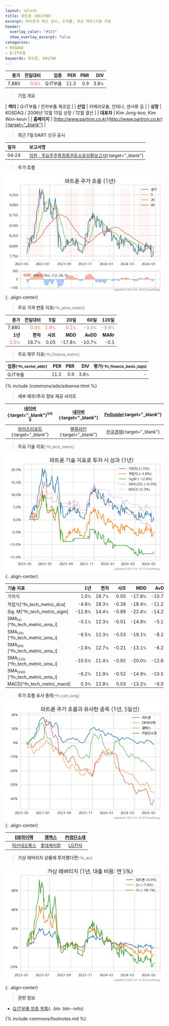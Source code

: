 ```yaml
---
layout: splash
title: 파트론 (091700)
excerpt: 파트론의 최근 공시, 수익률, 주요 재무/기술 지표
header:
  overlay_color: "#333"
  show_overlay_excerpt: false
categories:
- KOSDAQ
- Q:IT부품
keywords: 파트론, 091700
---
```


| **종가** | **전일대비** | **업종** | **PER** | **PBR** | **DIV** |
| -------: | -----------: | -------: | ------: | ------: | ------: |
| 7,880 | <span style="color: tomato">0.4<small>%</small></span> | Q:IT부품 | 11.3 | 0.9 | 3.8<small>%</small> |

<!-- more -->


> **기업 개요**<a id="company"></a>

| <span style="white-space:nowrap;">**섹터**</span> | Q:IT부품 / 전자부품 제조업 |
| <span style="white-space:nowrap;">**산업**</span> | 카메라모듈, 안테나, 센서류 등 |
| <span style="white-space:nowrap;">**상장**</span> | KOSDAQ / 2006년 12월 13일 상장 / 12월 결산 |
| <span style="white-space:nowrap;">**대표자**</span> | Kim Jong-koo, Kim Won-keun |
| <span style="white-space:nowrap;">**홈페이지**</span> | [http://www.partron.co.kr](http://www.partron.co.kr){:target="_blank"} |


> **최근 7일 DART 신규 공시**<a id="dart"></a>

| **일자** |      | **보고서명** |
| :------- | :--- | :----------- |
| 04&#x2011;24 | | [임원ㆍ주요주주특정증권등소유상황보고서](https://dart.fss.or.kr/dsaf001/main.do?rcpNo=20240424000436){:target="_blank"} |


> **주가 흐름**<a id="price"></a>

![091700](/stock/images/091700.png){: .align-center}


> **주요 가격 변동 지표**<small>[^fn_price_metric]</small>

| **종가** | **전일대비** | **5일** | **20일** | **60일** | **120일** |
| -------: | -----------: | ------: | -------: | -------: | --------: |
| 7,880 | <span style="color: tomato">0.4<small>%</small></span> | <span style="color: tomato">1.9<small>%</small></span> | <span style="color: tomato">0.1<small>%</small></span> | <span style="color: cornflowerblue">-3.4<small>%</small></span> | <span style="color: cornflowerblue">-9.9<small>%</small></span> |
| **1년** | **편차** | **샤프** | **MDD** | **AvDD** | **MARr** |
| <span style="color: tomato">1.0<small>%</small></span> | 18.7<small>%</small> | 0.05 | -17.8<small>%</small> | -10.7<small>%</small> | -0.1 |


> **주요 재무 지표**<small>[^fn_finance_metric]</small>

| **업종**<small>[^fn_sector_abbr]</small> | **PER** | **PBR** | **DIV** | **평가**<small>[^fn_finance_basic_tags]</small> |
| :--------------------------------------- | ------: | ------: | ------: | ----------------------------------------------: |
| Q:IT부품 | 11.3 | 0.9 | 3.8<small>%</small> | - |



{% include /commons/ads/adsense.html %}

> **세부 재무/투자 정보 제공 사이트**

| [네이버](https://m.stock.naver.com/domestic/stock/091700/finance/summary){:target="_blank"}<sup><small>모바일</small></sup> | [네이버](https://finance.naver.com/item/coinfo.naver?code=091700){:target="_blank"} | [FnGuide](https://comp.fnguide.com/SVO2/ASP/SVD_Invest.asp?gicode=A091700&MenuYn=Y){:target="_blank"} |
| :---: | :---: | :---: |
| [와이즈리포트](https://comp.wisereport.co.kr/company/c1040001.aspx?cmp_cd=091700){:target="_blank"} | [밸류라인](https://www.valueline.co.kr/finance/summary/091700){:target="_blank"} | [한국경제](https://markets.hankyung.com/stock/091700/financial-summary){:target="_blank"} |


> **주요 기술 지표**<small>[^fn_tech_metric]</small>


![091700](/stock/images/091700_tech.png){: .align-center}

| **기술 지표** | **1년** | **편차** | **샤프** | **MDD** | **AvDD** |
| :------------ | ------: | -----------: | -------: | ------: | -------: |
| 거치식 | 1.0<small>%</small> | 18.7<small>%</small> | 0.05 | -17.8<small>%</small> | -10.7<small>%</small> |
| 적립식[^fn_tech_metric_dca] | -4.8<small>%</small> | 18.3<small>%</small> | -0.26 | -18.4<small>%</small> | -11.2<small>%</small> |
| Sig. M[^fn_tech_metric_sigm] | -12.8<small>%</small> | 14.4<small>%</small> | -0.89 | -22.4<small>%</small> | -14.2<small>%</small> |
| SMA<small><sub>(5)</sub></small>[^fn_tech_metric_sma_i] | -0.1<small>%</small> | 12.3<small>%</small> | -0.01 | -14.9<small>%</small> | -5.1<small>%</small> |
| SMA<small><sub>(20)</sub></small>[^fn_tech_metric_sma_i] | -6.5<small>%</small> | 12.3<small>%</small> | -0.53 | -19.1<small>%</small> | -8.2<small>%</small> |
| SMA<small><sub>(60)</sub></small>[^fn_tech_metric_sma_i] | -2.6<small>%</small> | 12.7<small>%</small> | -0.21 | -13.1<small>%</small> | -6.2<small>%</small> |
| SMA<small><sub>(120)</sub></small>[^fn_tech_metric_sma_i] | -10.5<small>%</small> | 11.4<small>%</small> | -0.92 | -20.0<small>%</small> | -12.6<small>%</small> |
| SMA<small><sub>(240)</sub></small>[^fn_tech_metric_sma_i] | -6.2<small>%</small> | 11.9<small>%</small> | -0.52 | -14.9<small>%</small> | -10.5<small>%</small> |
| MACD[^fn_tech_metric_macd] | 0.3<small>%</small> | 12.8<small>%</small> | 0.03 | -13.2<small>%</small> | -6.0<small>%</small> |


> **주가 흐름 유사 종목**<a id="corr"></a><small>[^fn_corr_long]</small>

![091700](/stock/images/091700_corr.png){: .align-center}

|       | [DB하이텍](/000990/) | [젬백스](/082270/) | [PI첨단소재](/178920/) |
| :---: | :------------------------------------: | :------------------------------------: | :------------------------------------: |
|       | [덕산네오룩스](/213420/) | [롯데케미칼](/011170/) | [LG전자](/066570/) |


> **가상 레버리지 상품에 투자했다면**<a id="2x"></a><small>[^fn_lev]</small>

![091700](/stock/images/091700_2x.png){: .align-center}


> **관련 정보**

- [Q:IT부품 업종 목록](/stats/sector/kosdaq_업종_IT부품_종목/){: .btn .btn--info}

{% include commons/footnotes.md %}